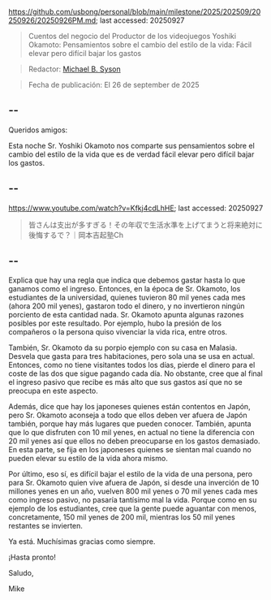 https://github.com/usbong/personal/blob/main/milestone/2025/202509/20250926/20250926PM.md; last accessed: 20250927

> Cuentos del negocio del Productor de los videojuegos Yoshiki Okamoto: Pensamientos sobre el cambio del estilo de la vida: Fácil elevar pero difícil bajar los gastos

> Redactor: [Michael B. Syson](https://www.linkedin.com/in/michaelsyson/)

> Fecha de publicación: El 26 de september de 2025

## --

Queridos amigos:

Esta noche Sr. Yoshiki Okamoto nos comparte sus pensamientos sobre el cambio del estilo de la vida que es de verdad fácil elevar pero difícil bajar los gastos.

## --

https://www.youtube.com/watch?v=Kfkj4cdLhHE; last accessed: 20250927

> 皆さんは支出が多すぎる！その年収で生活水準を上げてまうと将来絶対に後悔するで？｜岡本吉起塾Ch

## --

Explica que hay una regla que indica que debemos gastar hasta lo que ganamos como el ingreso. Entonces, en la época de Sr. Okamoto, los estudiantes de la universidad, quienes tuvieron 80 mil yenes cada mes (ahora 200 mil yenes), gastaron todo el dinero, y no invertieron ningún porciento de esta cantidad nada. Sr. Okamoto apunta algunas razones posibles por este resultado. Por ejemplo, hubo la presión de los compañeros o la persona quiso vivenciar la vida rica, entre otros. 

También, Sr. Okamoto da su porpio ejemplo con su casa en Malasia. Desvela que gasta para tres habitaciones, pero sola una se usa en actual. Entonces, como no tiene visitantes todos los días, pierde el dinero para el coste de las dos que sigue pagando cada día. No obstante, cree que al final el ingreso pasivo que recibe es más alto que sus gastos así que no se preocupa en este aspecto.

Además, dice que hay los japoneses quienes están contentos en Japón, pero Sr. Okamoto aconseja a todo que ellos deben ver afuera de Japón también, porque hay más lugares que pueden conocer. También, apunta que lo que disfruten con 10 mil yenes, en actual no tiene la diferencia con 20 mil yenes así que ellos no deben preocuparse en los gastos demasiado. En esta parte, se fija en los japoneses quienes se sientan mal cuando no pueden elevar su estilo de la vida ahora mismo. 

Por último, eso sí, es difícil bajar el estilo de la vida de una persona, pero para Sr. Okamoto quien vive afuera de Japón, si desde una inverción de 10 millones yenes en un año, vuelven 800 mil yenes o 70 mil yenes cada mes como ingreso pasivo, no pasaría tantísimo mal la vida. Porque como en su ejemplo de los estudiantes, cree que la gente puede aguantar con menos, concretamente, 150 mil yenes de 200 mil, mientras los 50 mil yenes restantes se invierten.

Ya está. Muchísimas gracias como siempre.

¡Hasta pronto!

Saludo,

Mike